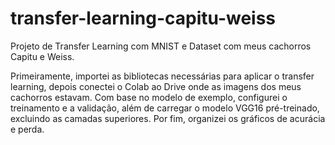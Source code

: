 # transfer-learning-capitu-weiss

Projeto de Transfer Learning com MNIST e Dataset com meus cachorros Capitu e Weiss.

Primeiramente, importei as bibliotecas necessárias para aplicar o transfer learning, depois conectei o Colab ao Drive onde as imagens dos meus cachorros estavam. Com base no modelo de exemplo, configurei o treinamento e a validação, além de carregar o modelo VGG16 pré-treinado, excluindo as camadas superiores. Por fim, organizei os gráficos de acurácia e perda.
